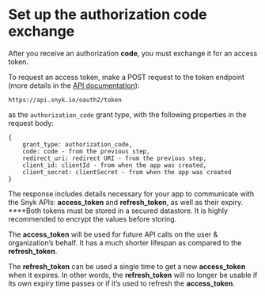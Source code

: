 # Set up the authorization code exchange

After you receive an authorization **code**, you must exchange it for an access token.

To request an access token, make a POST request to the token endpoint \(more details in the [API documentation](https://snyk.docs.apiary.io/#reference/apps/app-access-token/requesttoken)\):

```text
https://api.snyk.io/oauth2/token
```

as the `authorization_code` grant type, with the following properties in the request body:

```text
{
    grant_type: authorization_code,
    code: code - from the previous step,
    redirect_uri: redirect URI - from the previous step,
    client_id: clientId - from when the app was created,
    client_secret: clientSecret - from when the app was created
}
```

The response includes details necessary for your app to communicate with the Snyk APIs: **access\_token** and **refresh\_token**, as well as their expiry. ****Both tokens must be stored in a secured datastore. It is highly recommended to encrypt the values before storing.

The **access\_token** will be used for future API calls on the user & organization’s behalf. It has a much shorter lifespan as compared to the **refresh\_token**.

The **refresh\_token** can be used a single time to get a new **access\_token** when it expires. In other words, the **refresh\_token** will no longer be usable if its own expiry time passes or if it’s used to refresh the **access\_token**.

